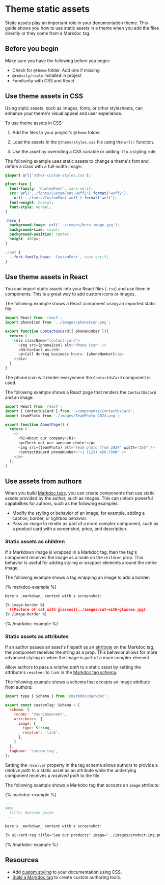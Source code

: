 # Theme static assets

Static assets play an important role in your documentation theme. This guide shows you how to use static assets in a theme when you add the files directly or they come from a Markdoc tag.

## Before you begin

Make sure you have the following before you begin:

- Check for `@theme` folder. Add one if missing
- `@redocly/realm` installed in project
- Familiarity with CSS and React

## Use theme assets in CSS

Using static assets, such as images, fonts, or other stylesheets, can enhance your theme's visual appeal and user experience.

To use theme assets in CSS:

1. Add the files to your project's `@theme` folder.

2. Load the assets in the `@theme/styles.css` file using the `url()` function.

3. Use the asset by overriding a CSS variable or adding it to a styling rule.

The following example uses static assets to change a theme's font and define a class with a full-width image:  

```css {% title="@theme/styles.css" %}
@import url('other-custom-styles.css');

@font-face {
  font-family: 'CustomFont', sans-serif;
  src: url('../fonts/CustomFont.woff2') format('woff2'),
    url('../fonts/CustomFont.woff') format('woff');
  font-weight: normal;
  font-style: normal;
}

.hero {
  background-image: url('../images/hero-image.jpg');
  background-size: cover; 
  background-position: center; 
  height: 400px;
}

:root {
  --font-family-base: 'CustomFont', sans-serif;
}
```

## Use theme assets in React

You can import static assets into your React files (`.tsx`) and use them in components.
This is a great way to add custom icons or images.

The following example shows a React component using an imported static file:

```javascript {% title="@theme/components/ContactUsCard.tsx" %}
import React from 'react';
import phoneIcon from '../images/phoneIcon.png';

export function ContactUsCard({ phoneNumber }){
  return (
    <div className="contact-card">
      <img src={phoneIcon} alt="Phone icon" />
      <h3>Contact us</h3>
      <p>Call during business hours: {phoneNumber}</p>
    </div>
  )
}
```

The phone icon will render everywhere the `ContactUsCard` component is used.

The following example shows a React page that renders the `ContactUsCard` and an image:

```javascript {% title="About.page.tsx" %}
import React from 'react';
import { ContactUsCard } from './components/ContactUsCard';
import teamPhoto from './images/TeamPhoto-2024.png';

export function AboutPage() {
  return (
    <>
      <h1>About our company</h1>
      <p>Check out our awesome photo!</p>
      <img src={teamPhoto} alt="Team photo from 2024" width="250" />
      <ContactUsCard phoneNumber="+1 (123) 456-7890" />
    </p>
  );
}
```

## Use assets from authors

When you build [Markdoc tags](https://redocly.com/docs/learn-markdoc), you can create components that use static assets provided by the author, such as images.
This can unlock powerful capabilities for authors, such as the following examples:

- Modify the styling or behavior of an image, for example, adding a caption, border, or lightbox behavior.
- Pass an image to render as part of a more complex component, such as a product card with a screenshot, price, and description.

### Static assets as children

If a Markdown image is wrapped in a Markdoc tag, then the tag's component receives the image as a node on the `children` prop.
This behavior is useful for adding styling or wrapper elements around the entire image.

The following example shows a tag wrapping an image to add a border:

{% markdoc-example %}

  ```markdown {% process=false %}
  Here's _markdown_ content with a screenshot:

  {% image-border %}
    ![Picture of cat with glasses](../images/cat-with-glasses.jpg)
  {% /image-border %}
  ```

{% /markdoc-example %}

### Static assets as attributes

If an author passes an asset's filepath as an [attribute](https://redocly.com/docs/learn-markdoc/write-with-markdoc#attributes-control-tags) on the Markdoc tag, the component receives the string as a prop.
This behavior allows for more advanced styling or when the image is part of a more complex element.

Allow authors to pass a _relative path_ to a static asset by setting the attribute's `resolver` to `link` in the [Markdoc tag schema](../tutorials/build-markdoc-tags.md).

The following example shows a schema that accepts an image attribute from authors:

```javascript {% title="tag-schema.ts" %}
import type { Schema } from '@markdoc/markdoc';

export const customTag: Schema = {
  schema: {
    render: 'YourComponent',
    attributes: {
      image: {
        type: String,
        resolver: 'link',
      },
    }
  },
  tagName: 'custom-tag',
};
```

Setting the `resolver` property in the tag schema allows authors to provide a _relative path_ to a static asset as an attribute while the underlying component receives a _resolved path_ to the file.

The following example shows a Markdoc tag that accepts an `image` attribute:

{% markdoc-example %}

  ```markdown {% process=false %}
  ---
  seo:
    title: Awesome guide
  ---

  Here's _markdown_ content with a screenshot:

  {% ui-card-tag title="See our products" image="../images/product-img.png" /%}
  ```

{% /markdoc-example %}

## Resources

- Add [custom styling](../../style/concepts/styling.md) to your documentation using CSS.
- [Build a Markdoc tag](../tutorials/build-markdoc-tags.md) to create custom authoring tools.

